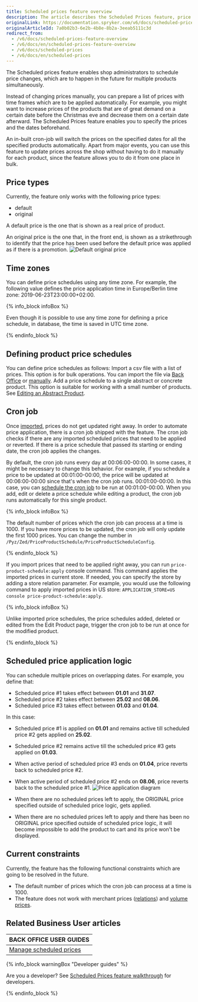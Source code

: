 ```yaml
---
title: Scheduled prices feature overview
description: The article describes the Scheduled Prices feature, price types, time zones, and the way scheduled prices can be created.
originalLink: https://documentation.spryker.com/v6/docs/scheduled-prices-feature-overview
originalArticleId: 7a0b02b3-6e2b-4b8e-8b2a-3eeab5111c3d
redirect_from:
  - /v6/docs/scheduled-prices-feature-overview
  - /v6/docs/en/scheduled-prices-feature-overview
  - /v6/docs/scheduled-prices
  - /v6/docs/en/scheduled-prices
---
```




The Scheduled prices feature enables shop administrators to schedule price changes, which are to happen in the future for multiple products simultaneously.

Instead of changing prices manually, you can prepare a list of prices with time frames which are to be applied automatically. For example, you might want to increase prices of the products that are of great demand on a certain date before the Christmas eve and decrease them on a certain date afterward. The Scheduled Prices feature enables you to specify the prices and the dates beforehand.

An in-built cron-job will switch the prices on the specified dates for all the specified products automatically. Apart from major events, you can use this feature to update prices across the shop without having to do it manually for each product, since the feature allows you to do it from one place in bulk.


## Price types

Currently, the feature only works with the following price types:

* default
* original

A default price is the one that is shown as a real price of product.

An original price is the one that, in the front end, is shown as a strikethrough to identify that the price has been used before the default price was applied as if there is a promotion.
![Default original price](https://spryker.s3.eu-central-1.amazonaws.com/docs/Features/Price/Scheduled+Prices/Scheduled+Prices+Feature+Overview/default-original-price.png)

## Time zones

You can define price schedules using any time zone. For example, the following value defines the price application time in Europe/Berlin time zone: 2019-06-23T23:00:00+02:00.

{% info_block infoBox %}

Even though it is possible to use any time zone for defining a price schedule, in database, the time is saved in UTC time zone.

{% endinfo_block %}

## Defining product price schedules

You can define price schedules as follows:
Import a csv file with a list of prices. This option is for bulk operations. You can import the file via [Back Office](/docs/scos/user/back-office-user-guides/{{page.version}}/catalog/scheduled-prices/creating-scheduled-prices.html) or [manually](/docs/scos/dev/data-import/{{page.version}}/data-import-categories/catalog-setup/pricing/file-details-product-price-schedule.csv.html).
Add a price schedule to a single abstract or concrete product. This option is suitable for working with a small number of products. See [Editing an Abstract Product](/docs/scos/user/back-office-user-guides/{{page.version}}/catalog/products/abstract-products/editing-abstract-products.html).

## Cron job

Once [imported](/docs/scos/user/back-office-user-guides/{{page.version}}/catalog/scheduled-prices/creating-scheduled-prices.html), prices do not get updated right away. In order to automate price application, there is a cron job shipped with the feature. The cron job checks if there are any imported scheduled prices that need to be applied or reverted. If there is a price schedule that passed its starting or ending date, the cron job applies the changes.

By default, the cron job runs every day at 00:06:00-00:00. In some cases, it might be necessary to change this behavior. For example, if you schedule a price to be updated at 00:01:00-00:00, the price will be updated at 00:06:00-00:00 since that's when the cron job runs. 00:01:00-00:00. In this case, you can [schedule the cron job](/docs/scos/dev/tutorials-and-howtos/{{page.version}}/howtos/feature-howtos/howto-schedule-cron-job-for-scheduled-prices.html) to be run at 00:01:00-00:00. When you add, edit or delete a price schedule while editing a product, the cron job runs automatically for this single product.

{% info_block infoBox %}

The default number of prices which the cron job can process at a time is 1000. If you have more prices to be updated, the cron job will only update the first 1000 prices. You can change the number in `/Pyz/Zed/PriceProductSchedule/PriceProductScheduleConfig`.

{% endinfo_block %}

If you import prices that need to be applied right away, you can run `price-product-schedule:apply` console command. This command applies the imported prices in current store. If needed, you can specify the store by adding a store relation parameter. For example, you would use the following command to apply imported prices in US store: `APPLICATION_STORE=US console price-product-schedule:apply`.

{% info_block infoBox %}

Unlike imported price schedules, the price schedules added, deleted or edited from the Edit Product page, trigger the cron job to be run at once for the modified product.

{% endinfo_block %}

## Scheduled price application logic

You can schedule multiple prices on overlapping dates. For example, you define that:

* Scheduled price #1 takes effect between <b>01.01</b> and <b>31.07</b>.
* Scheduled price #2 takes effect between <b>25.02</b> and <b>08.06</b>.
* Scheduled price #3 takes effect between <b>01.03</b> and <b>01.04</b>.

In this case:

* Scheduled price #1 is applied on <b>01.01</b> and remains active till scheduled price #2 gets applied on <b>25.02</b>.
* Scheduled price #2 remains active till the scheduled price #3 gets applied on <b>01.03</b>.
* When active period of scheduled price #3 ends on <b>01.04</b>, price reverts back to scheduled price #2.
* When active period of scheduled price #2 ends on <b>08.06</b>, price reverts back to the scheduled price #1.
![Price application diagram](https://spryker.s3.eu-central-1.amazonaws.com/docs/Features/Price/Scheduled+Prices/Scheduled+Prices+Feature+Overview/price-application-diagram.png)

* When there are no scheduled prices left to apply, the ORIGINAL price specified outside of scheduled price logic, gets applied.
* When there are no scheduled prices left to apply and there has been no ORIGINAL price specified outside of scheduled price logic, it will become impossible to add the product to cart and its price won't be displayed.

## Current constraints

Currently, the feature has the following functional constraints which are going to be resolved in the future.

* The default number of prices which the cron job can process at a time is 1000.
* The feature does not work with merchant prices ([relations](/docs/scos/user/features/{{page.version}}/merchant-b2b-contracts-feature-overview.html)) and [volume prices](/docs/scos/user/features/{{page.version}}/prices-feature-overview/volume-prices-overview.html).

## Related Business User articles

|BACK OFFICE USER GUIDES|
|---|
| [Manage scheduled prices](/docs/scos/user/back-office-user-guides/{{page.version}}/catalog/scheduled-prices/creating-scheduled-prices.html)  |

{% info_block warningBox "Developer guides" %}

Are you a developer? See [Scheduled Prices feature walkthrough](/docs/scos/dev/feature-walkthroughs/{{page.version}}/scheduled-prices-feature-walkthrough.html) for developers.

{% endinfo_block %}
